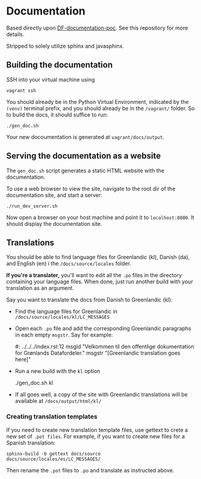 Documentation
=============

Based directly upon [DF-documentation-poc](https://github.com/magenta-aps/df-documentation-poc).
See this repository for more details.

Stripped to solely utilize sphinx and javasphinx.


## Building the documentation

SSH into your virtual machine using 

    vagrant ssh

You should already be in the Python Virtual Environment, indicated by the 
`(venv)` terminal prefix, and you should already be in the `/vagrant/` folder.
So to build the docs, it should suffice to run:

    ./gen_doc.sh

Your new docoumentation is generated at `vagrant/docs/output`. 


## Serving the documentation as a website

The `gen_doc.sh` script generates a static HTML website with the documentation. 

To use a web browser to view the site, navigate to the root dir of the
documentation site, and start a server:

    ./run_dev_server.sh

Now open a browser on your host machine and point it to `localhost:8000`.
It should display the documentation site.


## Translations

You should be able to find language files for Greenlandic (kl), Danish (da), and English (en) i the `/docs/source/locales` folder.

**If you're a translater,** you'll want to edit all the `.po` files in the directory containing your language files. When done, just run another build with your translation as an argument. 

Say you want to translate the docs from Danish to Greenlandic (kl):

* Find the language files for Greenlandic in `/docs/source/locales/kl/LC_MESSAGES`
* Open each `.po` file and add the corresponding Greenlandic paragraphs in each empty `msgstr`. Say for example:

    #: ../../../index.rst:12
    msgid "Velkommen til den offentlige dokumentation for Grønlands Datafordeler."
    msgstr "[Greenlandic translation goes here]"

* Run a new build with the `kl` option

    ./gen_doc.sh kl

* If all goes well, a copy of the site with Greenlandic translations will be available at `/docs/output/html/kl/`


### Creating translation templates

If you need to create new translation template files, use gettext to crete a new set of `.pot files`. 
For example, if you want to create new files for a Spanish translation:

    sphinx-build -b gettext docs/source docs/source/locales/es/LC_MESSAGES/

Then rename the `.pot` files to `.po` and translate as instructed above.
